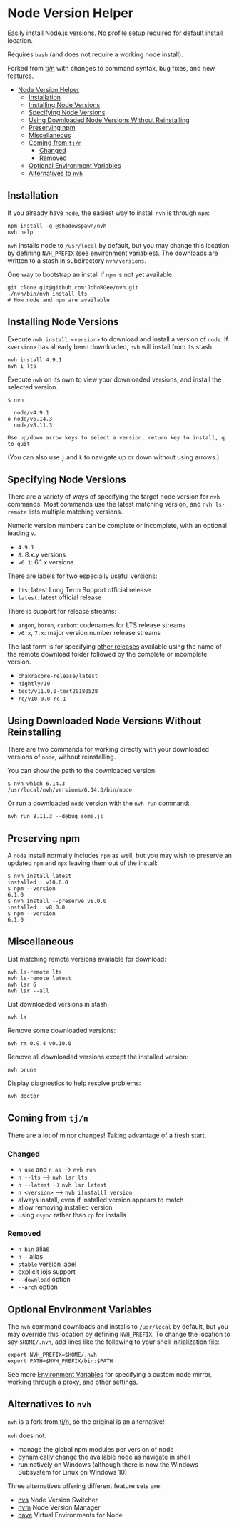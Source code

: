 # Node Version Helper

Easily install Node.js versions. No profile setup required for default install location.

Requires `bash` (and does not require a working node install).

Forked from [tj/n](https://github.com/tj/n) with changes to command syntax, bug fixes, and new features.

- [Node Version Helper](#node-version-helper)
    - [Installation](#installation)
    - [Installing Node Versions](#installing-node-versions)
    - [Specifying Node Versions](#specifying-node-versions)
    - [Using Downloaded Node Versions Without Reinstalling](#using-downloaded-node-versions-without-reinstalling)
    - [Preserving npm](#preserving-npm)
    - [Miscellaneous](#miscellaneous)
    - [Coming from `tj/n`](#coming-from-tjn)
        - [Changed](#changed)
        - [Removed](#removed)
    - [Optional Environment Variables](#optional-environment-variables)
    - [Alternatives to `nvh`](#alternatives-to-nvh)

## Installation

If you already have `node`, the easiest way to install `nvh` is through `npm`:

    npm install -g @shadowspawn/nvh
    nvh help

`nvh` installs node to `/usr/local` by default, but you may change this location by defining `NVH_PREFIX` (see [environment variables](#optional-environment-variables)). The downloads are written to a stash in subdirectory `nvh/versions`.

One way to bootstrap an install if `npm` is not yet available:

    git clone git@github.com:JohnRGee/nvh.git
    ./nvh/bin/nvh install lts
    # Now node and npm are available

## Installing Node Versions

Execute `nvh install <version>` to download and install a version of `node`. If `<version>` has already been downloaded, `nvh` will install from its stash.

    nvh install 4.9.1
    nvh i lts

Execute `nvh` on its own to view your downloaded versions, and install the selected version.

    $ nvh

      node/v4.9.1
    ο node/v6.14.3
      node/v8.11.3

    Use up/down arrow keys to select a version, return key to install, q to quit

(You can also use `j` and `k` to navigate up or down without using arrows.)

## Specifying Node Versions

There are a variety of ways of specifying the target node version for `nvh` commands. Most commands use the latest matching version, and  `nvh ls-remote` lists multiple matching versions.

Numeric version numbers can be complete or incomplete, with an optional leading `v`.

- `4.9.1`
- `8`: 8.x.y versions
- `v6.1`: 6.1.x versions

There are labels for two especially useful versions:

- `lts`: latest Long Term Support official release
- `latest`: latest official release

There is support for release streams:

- `argon`, `boron`, `carbon`: codenames for LTS release streams
- `v6.x`, `7.x`: major version number release streams

The last form is for specifying [other releases](https://nodejs.org/download) available using the name of the remote download folder followed by the complete or incomplete version.

- `chakracore-release/latest`
- `nightly/10`
- `test/v11.0.0-test20180528`
- `rc/v10.0.0-rc.1`

## Using Downloaded Node Versions Without Reinstalling

There are two commands for working directly with your downloaded versions of `node`, without reinstalling.

You can show the path to the downloaded version:

    $ nvh which 6.14.3
    /usr/local/nvh/versions/6.14.3/bin/node

Or run a downloaded `node` version with the `nvh run` command:

    nvh run 8.11.3 --debug some.js

## Preserving npm

A `node` install normally includes `npm` as well, but you may wish to preserve an updated `npm` and `npx` leaving them out of the install:

    $ nvh install latest
    installed : v10.6.0
    $ npm --version
    6.1.0
    $ nvh install --preserve v8.0.0
    installed : v8.0.0
    $ npm --version
    6.1.0

## Miscellaneous

List matching remote versions available for download:

    nvh ls-remote lts
    nvh ls-remote latest
    nvh lsr 6
    nvh lsr --all

List downloaded versions in stash:

    nvh ls

Remove some downloaded versions:

    nvh rm 0.9.4 v0.10.0

Remove all downloaded versions except the installed version:

    nvh prune

Display diagnostics to help resolve problems:

    nvh doctor

## Coming from `tj/n`

There are a lot of minor changes! Taking advantage of a fresh start.

### Changed

- `n use` and `n as` --> `nvh run`
- `n --lts` --> `nvh lsr lts`
- `n --latest` --> `nvh lsr latest`
- `n <version>` --> `nvh i[nstall] version`
- always install, even if installed version appears to match
- allow removing installed version
- using `rsync` rather than `cp` for installs

### Removed

- `n bin` alias
- `n -` alias
- `stable` version label
- explicit iojs support
- `--download` option
- `--arch` option

## Optional Environment Variables

The `nvh` command downloads and installs to `/usr/local` by default, but you may override this location by defining `NVH_PREFIX`.
To change the location to say `$HOME/.nvh`, add lines like the following to your shell initialization file:

    export NVH_PREFIX=$HOME/.nvh
    export PATH=$NVH_PREFIX/bin:$PATH

See more [Environment Variables](./docs/environment-variables.md) for specifying a custom node mirror, working through a proxy, and other settings.

## Alternatives to `nvh`

`nvh` is a fork from [tj/n](https://github.com/tj/n), so the original is an alternative!

`nvh` does not:

- manage the global npm modules per version of node
- dynamically change the available node as navigate in shell
- run natively on Windows (although there is now the Windows Subsystem for Linux on Windows 10)

Three alternatives offering different feature sets are:

- [nvs](https://github.com/jasongin/nvs) Node Version Switcher
- [nvm](https://github.com/creationix/nvm) Node Version Manager
- [nave](https://github.com/isaacs/nave) Virtual Environments for Node
